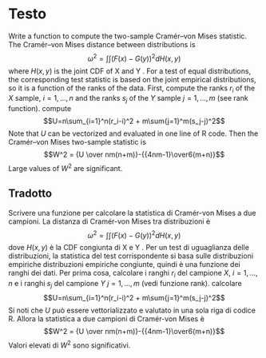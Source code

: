 # Testo
Write a function to compute the two-sample Cramér–von Mises statistic.
The Cramér–von Mises distance between distributions is $$\omega^2 = \int\int\big(F(x)-G(y)\big)^2dH(x,y)$$where $H(x,y)$ is the joint CDF of X and Y . For a test of equal distributions,
the corresponding test statistic is based on the joint empirical
distributions, so it is a function of the ranks of the data. First,
compute the ranks $r_i$ of the $X$ sample, $i = 1,...,n$ and the ranks $s_j$ of the $Y$ sample $j=1,...,m$ (see rank function). compute $$U=n\sum_{i=1}^n(r_i-i)^2 + m\sum{j=1}^m(s_j-j)^2$$
Note that $U$ can be vectorized and evaluated in one line of R code. Then
the Cramér–von Mises two-sample statistic is $$W^2 = {U \over nm(n+m)}-{{4nm-1}\over6(m+n)}$$
Large values of $W^2$ are significant.

## Tradotto
Scrivere una funzione per calcolare la statistica di Cramér-von Mises a due campioni.
La distanza di Cramér-von Mises tra distribuzioni è $$\omega^2 = \int\int\big(F(x)-G(y)\big)^2dH(x,y)$$dove $H(x,y)$ è la CDF congiunta di X e Y . Per un test di uguaglianza delle distribuzioni,
la statistica del test corrispondente si basa sulle distribuzioni empiriche
distribuzioni empiriche congiunte, quindi è una funzione dei ranghi dei dati. Per prima cosa,
calcolare i ranghi $r_i$ del campione $X$, $i = 1,...,n$ e i ranghi $s_j$ del campione $Y$ $j=1,...,m$ (vedi funzione rank). calcolare $$U=n\sum_{i=1}^n(r_i-i)^2 + m\sum{j=1}^m(s_j-j)^2$$
Si noti che $U$ può essere vettorializzato e valutato in una sola riga di codice R. Allora
la statistica a due campioni di Cramér-von Mises è $$W^2 = {U \over nm(n+m)}-{{4nm-1}\over6(m+n)}$$
Valori elevati di $W^2$ sono significativi.

